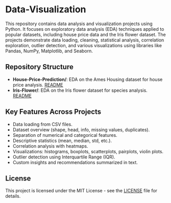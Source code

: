 # Data-Visualization

This repository contains data analysis and visualization projects using Python. It focuses on exploratory data analysis (EDA) techniques applied to popular datasets, including house price data and the Iris flower dataset. The projects demonstrate data loading, cleaning, statistical analysis, correlation exploration, outlier detection, and various visualizations using libraries like Pandas, NumPy, Matplotlib, and Seaborn.

## Repository Structure

- **House-Price-Prediction/**: EDA on the Ames Housing dataset for house price analysis. [README](./House-Price-Prediction/README.md)
- **Iris-Flower/**: EDA on the Iris flower dataset for species analysis. [README](./Iris-Flower/README.md)

## Key Features Across Projects
- Data loading from CSV files.
- Dataset overview (shape, head, info, missing values, duplicates).
- Separation of numerical and categorical features.
- Descriptive statistics (mean, median, std, etc.).
- Correlation analysis with heatmaps.
- Visualizations: histograms, boxplots, scatterplots, pairplots, violin plots.
- Outlier detection using Interquartile Range (IQR).
- Custom insights and recommendations summarized in text.

## License
This project is licensed under the MIT License - see the [LICENSE](LICENSE) file for details.
